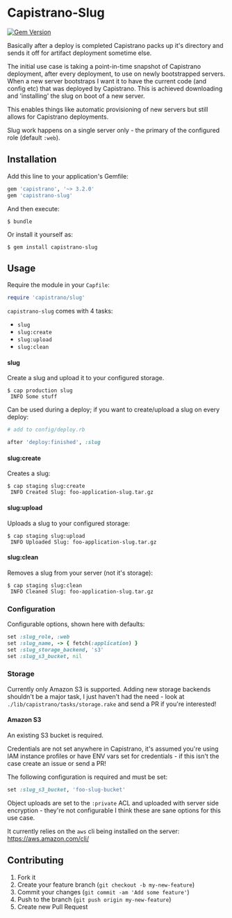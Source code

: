 # Capistrano-Slug

[![Gem Version](https://badge.fury.io/rb/capistrano-slug.svg)](http://badge.fury.io/rb/capistrano-slug)

Basically after a deploy is completed Capistrano packs up it's directory and sends it off for artifact deployment sometime else.

The initial use case is taking a point-in-time snapshot of Capistrano deployment, after every deployment, to use on newly bootstrapped servers.
When a new server bootstraps I want it to have the current code (and config etc) that was deployed by Capistrano. This is achieved downloading and 'installing' the slug on boot of a new server.

This enables things like automatic provisioning of new servers but still allows for Capistrano deployments.

Slug work happens on a single server only - the primary of the configured role (default `:web`).


## Installation

Add this line to your application's Gemfile:

```ruby
gem 'capistrano', '~> 3.2.0'
gem 'capistrano-slug'
```

And then execute:

`$ bundle`

Or install it yourself as:

`$ gem install capistrano-slug`


## Usage

Require the module in your `Capfile`:

```ruby
require 'capistrano/slug'
```

`capistrano-slug` comes with 4 tasks:

* `slug`
* `slug:create`
* `slug:upload`
* `slug:clean`


#### slug

Create a slug and upload it to your configured storage.

```shell
$ cap production slug
 INFO Some stuff
```

Can be used during a deploy; if you want to create/upload a slug on every deploy:

```ruby
# add to config/deploy.rb

after 'deploy:finished', :slug
```


#### slug:create

Creates a slug:

```shell
$ cap staging slug:create
 INFO Created Slug: foo-application-slug.tar.gz
```


#### slug:upload

Uploads a slug to your configured storage:

```shell
$ cap staging slug:upload
 INFO Uploaded Slug: foo-application-slug.tar.gz
```

#### slug:clean

Removes a slug from your server (not it's storage):

```shell
$ cap staging slug:clean
 INFO Cleaned Slug: foo-application-slug.tar.gz
```



### Configuration

Configurable options, shown here with defaults:

```ruby
set :slug_role, :web
set :slug_name, -> { fetch(:application) }
set :slug_storage_backend, 's3'
set :slug_s3_bucket, nil
```


### Storage

Currently only Amazon S3 is supported. Adding new storage backends shouldn't be a major task, I just haven't had the need -
look at `./lib/capistrano/tasks/storage.rake` and send a PR if you're interested!

#### Amazon S3

An existing S3 bucket is required.

Credentials are not set anywhere in Capistrano, it's assumed you're using IAM instance profiles or have ENV vars set for credentials - if this isn't the case create an issue or send a PR!

The following configuration is required and must be set:

```ruby
set :slug_s3_bucket, 'foo-slug-bucket'
```

Object uploads are set to the `:private` ACL and uploaded with server side encryption - they're not configurable I think these are sane options for this use case.

It currently relies on the `aws` cli being installed on the server: https://aws.amazon.com/cli/


## Contributing

1. Fork it
2. Create your feature branch (`git checkout -b my-new-feature`)
3. Commit your changes (`git commit -am 'Add some feature'`)
4. Push to the branch (`git push origin my-new-feature`)
5. Create new Pull Request
